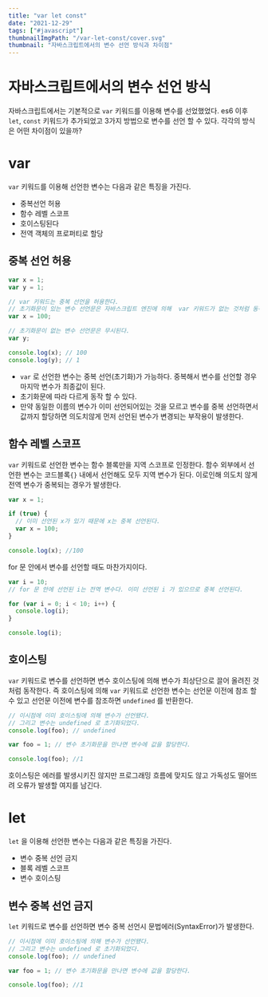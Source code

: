 ```yaml
---
title: "var let const"
date: "2021-12-29"
tags: ["#javascript"]
thumbnailImgPath: "/var-let-const/cover.svg"
thumbnail: "자바스크립트에서의 변수 선언 방식과 차이점"
---
```


# 자바스크립트에서의 변수 선언 방식

자바스크립트에서는 기본적으로 `var` 키워드를 이용해 변수를 선었했었다. es6 이후 `let`, `const` 키워드가 추가되었고 3가지 방법으로 변수를 선언 할 수 있다. 각각의 방식은 어떤 차이점이 있을까?

# var

`var` 키워드를 이용해 선언한 변수는 다음과 같은 특징을 가진다.

- 중복선언 허용
- 함수 레벨 스코프
- 호이스팅된다
- 전역 객체의 프로퍼티로 할당

## 중복 선언 허용

```javascript
var x = 1;
var y = 1;

// var 키워드는 중복 선언을 허용한다.
// 초기화문이 있는 변수 선언문은 자바스크립트 엔진에 의해  var 키워드가 없는 것처럼 동작한다.
var x = 100;

// 초기화문이 없는 변수 선언문은 무시된다.
var y;

console.log(x); // 100
console.log(y); // 1
```

- `var` 로 선언한 변수는 중복 선언(초기화)가 가능하다. 중복해서 변수를 선언할 경우 마지막 변수가 최종값이 된다.
- 초기화문에 따라 다르게 동작 할 수 있다.
- 만약 동일한 이름의 변수가 이미 선언되어있는 것을 모르고 변수를 중복 선언하면서 값까지 할당하면 의도치않게 먼저 선언된 변수가 변경되는 부작용이 발생한다.

## 함수 레벨 스코프

`var` 키워드로 선언한 변수는 함수 블록만을 지역 스코프로 인정한다. 함수 외부에서 선언한 변수는 코드블록`{}` 내에서 선언해도 모두 지역 변수가 된다. 이로인해 의도치 않게 전역 변수가 중복되는 경우가 발생한다.

```javascript
var x = 1;

if (true) {
  // 이미 선언된 x가 있기 때문에 x는 중복 선언된다.
  var x = 100;
}

console.log(x); //100
```

for 문 안에서 변수를 선언할 때도 마찬가지이다.

```javascript
var i = 10;
// for 문 안에 선언된 i는 전역 변수다. 이미 선언된 i 가 있으므로 중복 선언된다.

for (var i = 0; i < 10; i++) {
  console.log(i);
}

console.log(i);
```

## 호이스팅

`var` 키워드로 변수를 선언하면 변수 호이스팅에 의해 변수가 최상단으로 끌어 올려진 것처럼 동작한다.
즉 호이스팅에 의해 `var` 키워드로 선언한 변수는 선언문 이전에 참조 할 수 있고 선언문 이전에 변수를 참조하면 `undefined` 를 반환한다.

```javascript
// 이시점에 이미 호이스팅에 의해 변수가 선언됐다.
// 그리고 변수는 undefined 로 초기화되었다.
console.log(foo); // undefined

var foo = 1; // 변수 초기화문을 만나면 변수에 값을 할당한다.

console.log(foo); //1
```

호이스팅은 에러를 발생시키진 않지만 프로그래밍 흐름에 맞지도 않고 가독성도 떨어뜨려 오류가 발생할 여지를 남긴다.

# let

`let` 을 이용해 선언한 변수는 다음과 같은 특징을 가진다.

- 변수 중복 선언 금지
- 블록 레벨 스코프
- 변수 호이스팅

## 변수 중복 선언 금지

`let` 키워드로 변수를 선언하면 변수 중복 선언시 문법에러(SyntaxError)가 발생한다.

```javascript
// 이시점에 이미 호이스팅에 의해 변수가 선언됐다.
// 그리고 변수는 undefined 로 초기화되었다.
console.log(foo); // undefined

var foo = 1; // 변수 초기화문을 만나면 변수에 값을 할당한다.

console.log(foo); //1
```
